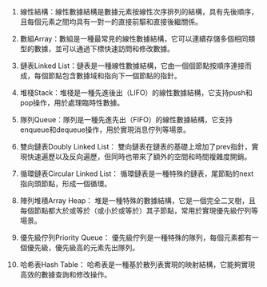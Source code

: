 

1. 線性結構：線性數據結構是數據元素按線性次序排列的結構，具有先後順序，且每個元素之間均具有一對一的直接前驅和直接後繼關係。

2. 數組Array：數組是一種最常見的線性數據結構，它可以連續存儲多個相同類型的數據，並可以通過下標快速訪問和修改數據。

3. 鏈表Linked List：鏈表是一種線性數據結構，它由一個個節點按順序連接而成，每個節點包含數據域和指向下一個節點的指針。

4. 堆棧Stack：堆棧是一種先進後出（LIFO）的線性數據結構，它支持push和pop操作，用於處理臨時性數據。

5. 隊列Queue：隊列是一種先進先出（FIFO）的線性數據結構，它支持enqueue和dequeue操作，用於實現消息佇列等場景。

6. 雙向鏈表Doubly Linked List： 雙向鏈表在鏈表的基礎上增加了prev指針，實現快速遍歷以及反向遍歷，但同時也帶來了額外的空間和時間複雜度開銷。

7. 循環鏈表Circular Linked List： 循環鏈表是一種特殊的鏈表，尾節點的next指向頭節點，形成一個循環。

8. 陣列堆積Array Heap： 堆是一種特殊的數據結構，它是一個完全二叉樹，且每個節點都大於或等於（或小於或等於）其子節點，常用於實現優先級佇列等場景。

9. 優先級佇列Priority Queue： 優先級佇列是一種特殊的隊列，每個元素都有一個優先級，優先級高的元素先出隊列。

10. 哈希表Hash Table： 哈希表是一種基於散列表實現的映射結構，它能夠實現高效的數據查詢和修改操作。